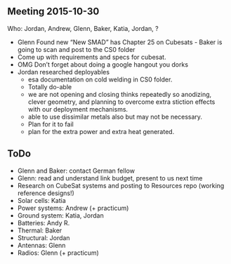 ## Meeting 2015-10-30

Who: Jordan, Andrew, Glenn, Baker, Katia, Jordan, ?

- Glenn Found new “New SMAD” has Chapter 25 on Cubesats - Baker is going to scan and post to the CS0 folder
- Come up with requirements and specs for cubesat.
- OMG Don’t forget about doing a google hangout you dorks
- Jordan researched deployables 
   - esa documentation on cold welding in CS0 folder.
   - Totally do-able
   - we are not opening and closing thinks repeatedly so anodizing, clever geometry, and planning to overcome extra stiction effects with our deployment mechanisms.
   - able to use dissimilar metals also but may not be necessary.
   - Plan for it to fail
   - plan for the extra power and extra heat generated.

## ToDo

- Glenn and Baker: contact German fellow
- Glenn: read and understand link budget, present to us next time
- Research on CubeSat systems and posting to Resources repo (working reference designs!)
- Solar cells: Katia
- Power systems:  Andrew (+ practicum)
- Ground system: Katia, Jordan
- Batteries: Andy R.
- Thermal: Baker
- Structural: Jordan
- Antennas: Glenn
- Radios: Glenn (+ practicum)

